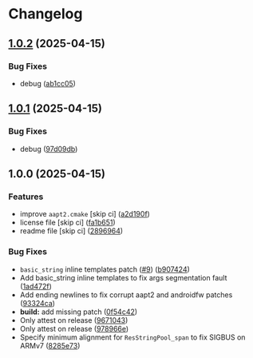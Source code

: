 # Changelog

## [1.0.2](https://github.com/Taknok/aapt2/compare/v1.0.1...v1.0.2) (2025-04-15)


### Bug Fixes

* debug ([ab1cc05](https://github.com/Taknok/aapt2/commit/ab1cc0598b85e5c20ec58a14411dde565ec1f70a))

## [1.0.1](https://github.com/Taknok/aapt2/compare/v1.0.0...v1.0.1) (2025-04-15)


### Bug Fixes

* debug ([97d09db](https://github.com/Taknok/aapt2/commit/97d09db1ad8e1def8ebfbd0dfb5971cc90ba4c18))

## 1.0.0 (2025-04-15)


### Features

* improve `aapt2.cmake` [skip ci] ([a2d190f](https://github.com/Taknok/aapt2/commit/a2d190f1cfaaacf8c0bd58dab77150750ac53cb1))
* license file [skip ci] ([fa1b651](https://github.com/Taknok/aapt2/commit/fa1b651994ba3fd3bfed29eedaf61f8008702bd2))
* readme file [skip ci] ([2896964](https://github.com/Taknok/aapt2/commit/2896964ac4ae62fc16f8b8dda43393a9736d2f9f))


### Bug Fixes

* `basic_string` inline templates patch ([#9](https://github.com/Taknok/aapt2/issues/9)) ([b907424](https://github.com/Taknok/aapt2/commit/b907424500fa6fd7854709f6da7dda31fdd27895))
* Add basic_string inline templates to fix args segmentation fault ([1ad472f](https://github.com/Taknok/aapt2/commit/1ad472f5009d0751a352299e54bf375ea0e65ba3))
* Add ending newlines to fix corrupt aapt2 and androidfw patches ([93324ca](https://github.com/Taknok/aapt2/commit/93324ca91e4fda47c96e314c4fcb0c01525f489b))
* **build:** add missing patch ([0f54c42](https://github.com/Taknok/aapt2/commit/0f54c42919a3fd0e57106875d2fb2a34ab732987))
* Only attest on release ([9671043](https://github.com/Taknok/aapt2/commit/9671043a552a8fe2a8e80dfd6c247daffc0441da))
* Only attest on release ([978966e](https://github.com/Taknok/aapt2/commit/978966e0f0d8ec53367ba6f4d5e41df72afceafd))
* Specify minimum alignment for `ResStringPool_span` to fix SIGBUS on ARMv7 ([8285e73](https://github.com/Taknok/aapt2/commit/8285e73cd789e7f9d1c7ade968c54b61b5292a3d))
